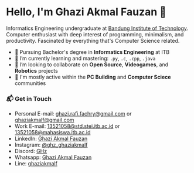 # Hello, I'm Ghazi Akmal Fauzan 👋

Informatics Engineering undergraduate at [Bandung Institute of Technology](https://www.itb.ac.id/). Computer enthusiast with deep interest of programming, minimalism, and productivity. Fascinated by everything that's Computer Science related.

- 🔭 Pursuing Bachelor's degree in **Informatics Engineering** at ITB
- 🌱 I’m currently learning and mastering: `.py`, `.c`, `.cpp`, `.java`
- 👯 I’m looking to collaborate on **Open Source**, **Videogames**, and **Robotics** projects
- 💬 I'm mostly active within the **PC Building** and **Computer Sciece** communities

### 📬 Get in Touch

- Personal E-mail: [ghazi.rafi.fachry@gmail.com](https://mail.google.com/mail/?view=cm&fs=1&to=ghazi.rafi.fachry@gmail.com) or [ghaziakmalf@gmail.com](https://mail.google.com/mail/?view=cm&fs=1&to=ghaziakmalf@gmail.com)
- Work E-mail: [13521058@std.stei.itb.ac.id](https://mail.google.com/mail/?view=cm&fs=1&to=13521058@std.stei.itb.ac.id) or [13521058@mahasiswa.itb.ac.id](https://mail.google.com/mail/?view=cm&fs=1&to=13521058@mahasiswa.itb.ac.id)
- LinkedIn: [Ghazi Akmal Fauzan](https://www.linkedin.com/in/ghazi-akmal-fauzan/)
- Instagram: [@ghz_ghaziakmalf](https://www.instagram.com/ghz_ghaziakmalf/)
- Discord: [GHz](https://discordapp.com/users/316153147565539330/)
- Whatsapp: [Ghazi Akmal Fauzan](http://wa.me/+6282113119457)
- Line: [ghaziakmalf](https://line.me/ti/p/~ghaziakmalf)
